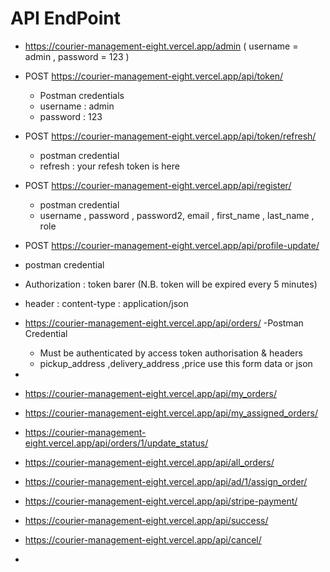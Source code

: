 # API EndPoint
- https://courier-management-eight.vercel.app/admin   ( username = admin , password = 123 )
- POST https://courier-management-eight.vercel.app/api/token/
  - Postman credentials
  - username : admin
  - password : 123

  
- POST https://courier-management-eight.vercel.app/api/token/refresh/
  -  postman credential
  -  refresh : your refesh token is here

   
- POST https://courier-management-eight.vercel.app/api/register/
  - postman credential
  - username , password , password2, email , first_name , last_name  , role

  
- POST https://courier-management-eight.vercel.app/api/profile-update/
 - postman credential
 - Authorization : token barer (N.B. token will be expired every 5 minutes) 
 - header : content-type : application/json
   
 - https://courier-management-eight.vercel.app/api/orders/
   -Postman Credential
   - Must be authenticated by access token authorisation & headers
   - pickup_address ,delivery_address ,price  use this form data or json  
   

 - 
 - https://courier-management-eight.vercel.app/api/my_orders/
 - https://courier-management-eight.vercel.app/api/my_assigned_orders/
 - https://courier-management-eight.vercel.app/api/orders/1/update_status/
 - https://courier-management-eight.vercel.app/api/all_orders/
 - https://courier-management-eight.vercel.app/api/ad/1/assign_order/
 - https://courier-management-eight.vercel.app/api/stripe-payment/
 - https://courier-management-eight.vercel.app/api/success/
 - https://courier-management-eight.vercel.app/api/cancel/      
 - 
 
  

